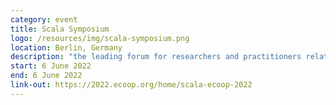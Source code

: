 ```yaml
---
category: event
title: Scala Symposium
logo: /resources/img/scala-symposium.png
location: Berlin, Germany
description: "the leading forum for researchers and practitioners related to the Scala programming language"
start: 6 June 2022
end: 6 June 2022
link-out: https://2022.ecoop.org/home/scala-ecoop-2022
---
```

